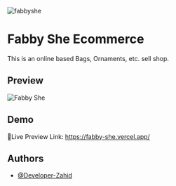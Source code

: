 
![fabbyshe](https://fabby-she.vercel.app/assets/images/favicon/favicon.svg)



# Fabby She Ecommerce 

This is an online based Bags, Ornaments, etc. sell shop.


## Preview

![Fabby She](https://fabby-she.vercel.app/assets/images/preview/preview.png)


## Demo

🔗Live Preview Link: https://fabby-she.vercel.app/


## Authors

- [@Developer-Zahid](https://github.com/Developer-Zahid/)